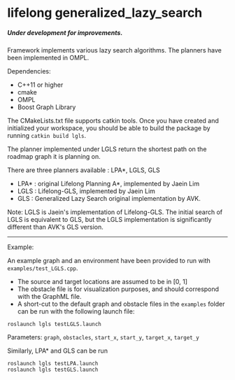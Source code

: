 # lifelong generalized_lazy_search

##### Under development for improvements.

Framework implements various lazy search algorithms. The planners have been implemented in OMPL.

Dependencies:
- C++11 or higher
- cmake
- OMPL
- Boost Graph Library

The CMakeLists.txt file supports catkin tools. Once you have created and initialized your workspace,
you should be able to build the package by running `catkin build lgls`.

The planner implemented under LGLS return the shortest path on the roadmap graph it is planning on.

There are three planners available : LPA*, LGLS, GLS
- LPA* : original Lifelong Planning A*, implemented by Jaein Lim
- LGLS : Lifelong-GLS, implemented by Jaein Lim
- GLS  : Generalized Lazy Search original implementation by AVK.

Note:
LGLS is Jaein's implementation of Lifelong-GLS. The initial search of LGLS is equivalent to GLS, but the LGLS implementation is significantly different than AVK's GLS version. 

------

Example:

An example graph and an environment have been provided to run with `examples/test_LGLS.cpp`.

* The source and target locations are assumed to be in [0, 1]
* The obstacle file is for visualization purposes, and should correspond with the GraphML file.
* A short-cut to the default graph and obstacle files in the `examples` folder can be run with the following launch file:
```
roslaunch lgls testLGLS.launch
```
Parameters: `graph`, `obstacles`, `start_x`, `start_y`, `target_x`, `target_y`

Similarly, LPA* and GLS can be run
```
roslaunch lgls testLPA.launch
roslaunch lgls testGLS.launch
```
